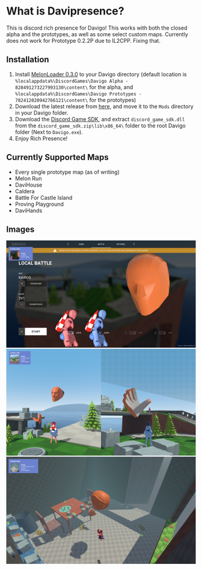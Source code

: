 # What is Davipresence?
This is discord rich presence for Davigo! This works with both the closed alpha and the prototypes, as well as some select custom maps. Currently does not work for Prototype 0.2.2P due to IL2CPP. Fixing that. 
## Installation
1. Install [MelonLoader 0.3.0](https://melonwiki.xyz/#/) to your Davigo directory (default location is `%localappdata%\DiscordGames\Davigo Alpha - 828491273227993130\content\` for the alpha, and `%localappdata%\DiscordGames\Davigo Prototypes - 782412020942766121\content\` for the prototypes)
2. Download the latest release from [here](https://github.com/SquirrelKiev/Davipresence/releases/download/v1.0/Davipresence.dll), and move it to the `Mods` directory in your Davigo folder. 
3. Download the [Discord Game SDK](https://dl-game-sdk.discordapp.net/2.5.6/discord_game_sdk.zip), and extract `discord_game_sdk.dll` from the `discord_game_sdk.zip\lib\x86_64\` folder to the root Davigo folder (Next to `Davigo.exe`). 
4. Enjoy Rich Presence!
## Currently Supported Maps
* Every single prototype map (as of writing)
* Melon Run
* DaviHouse
* Caldera
* Battle For Castle Island
* Proving Playground
* DaviHands
## Images
![Menu](https://github.com/SquirrelKiev/Davipresence/blob/master/ReadmeImages/Menu.png?raw=true)
![Kairos](https://github.com/SquirrelKiev/Davipresence/blob/master/ReadmeImages/Kairos.png?raw=true)
![Custom Map Support](https://github.com/SquirrelKiev/Davipresence/blob/master/ReadmeImages/CustomMaps.png?raw=true)
